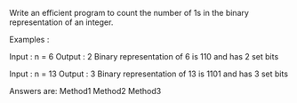 Write an efficient program to count the number of 1s in the binary representation of an integer.


Examples : 

Input : n = 6
Output : 2
Binary representation of 6 is 110 and has 2 set bits

Input : n = 13
Output : 3
Binary representation of 13 is 1101 and has 3 set bits


Answers are: 
Method1
Method2
Method3
